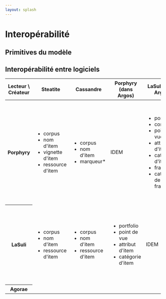 ```yaml
---
layout: splash
---
```


# Interopérabilité

## Primitives du modèle

## Interopérabilité entre logiciels

<table>

<thead>
<th>Lecteur \ Créateur</th>
<th>Steatite</th>
<th>Cassandre</th>
<th>Porphyry (dans Argos)</th>
<th>LaSuli (dans Argos)</th>
<th>Agorae (dans Argos)</th>
</thead>
<tbody>
 
<tr>
<th>Porphyry</th>

<td><ul>
<li>corpus</li>
<li>nom d'item</li>
<li>vignette d'item</li>
<li>ressource d'item</li>
</ul></td>

<td><ul>
<li>corpus</li>
<li>nom d'item</li>
<li>marqueur*</li>
</ul></td>

<td>IDEM</td>

<td><ul>
<li>portfolio</li>
<li>corpus</li>
<li>point de vue</li>
<li>attribut d'item</li>
<li>catégorie d'item</li>
<li>fragment*</li>
<li>catégorie de fragments</li>
</ul></td>

<td><ul>
<li>portfolio</li>
<li>corpus</li>
<li>point de vue</li>
<li>attribut d'item (dont vignette et ressource)</li>
<li>catégorie d'item</li>
<li>fragment*</li>
<li>catégorie de fragment*</li>
</ul></td>

</tr>
<tr>
<th>LaSuli</th>
 
<td><ul>
<li>corpus</li>
<li>nom d'item</li>
<li>ressource d'item</li>
</ul></td>

<td><ul>
<li>corpus</li>
<li>nom d'item</li>
<li>ressource d'item</li>
</ul></td>

<td><ul>
<li>portfolio</li>
<li>point de vue</li>
<li>attribut d'item</li>
<li>catégorie d'item</li>
</ul></td>

<td>IDEM</td>

<td><ul>
<li>portfolio</li>
<li>corpus</li>
<li>point de vue</li>
<li>attribut d'item (dont vignette et ressource)</li>
<li>catégorie d'item</li>
</ul></td> 

</tr>
<tr>
<th>Agorae</th>
<td></td>
<td></td>
<td></td>
<td></td>
<td></td>
</tr>
</tbody>
</table>
